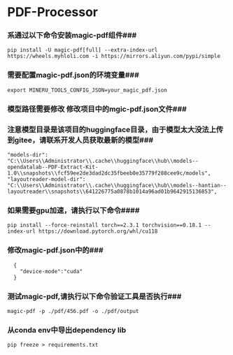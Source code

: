 # PDF-Processor

### 系通过以下命令安装magic-pdf组件###

    pip install -U magic-pdf[full] --extra-index-url https://wheels.myhloli.com -i https://mirrors.aliyun.com/pypi/simple

### 需要配置magic-pdf.json的环境变量###

    export MINERU_TOOLS_CONFIG_JSON=your_magic_pdf.json

### 模型路径需要修改 修改项目中的mgic-pdf.json文件###


### 注意模型目录是该项目的huggingface目录，由于模型太大没法上传到gitee，请联系开发人员获取最新的模型###

    "models-dir": "C:\\Users\\Administrator\\.cache\\huggingface\\hub\\models--opendatalab--PDF-Extract-Kit-1.0\\snapshots\\fcf59ee2de3dad2dc35fbeeb0e35779f288cee9c/models",
    "layoutreader-model-dir": "C:\\Users\\Administrator\\.cache\\huggingface\\hub\\models--hantian--layoutreader\\snapshots\\641226775a0878b1014a96ad01b9642915136853",


### 如果需要gpu加速，请执行以下命令####

    pip install --force-reinstall torch==2.3.1 torchvision==0.18.1 --index-url https://download.pytorch.org/whl/cu118

### 修改magic-pdf.json中的###

      {
        "device-mode":"cuda"
      }

### 测试magic-pdf,请执行以下命令验证工具是否执行###
        
    magic-pdf -p ./pdf/456.pdf -o ./pdf/output
     
### 从conda env中导出dependency lib

    pip freeze > requirements.txt